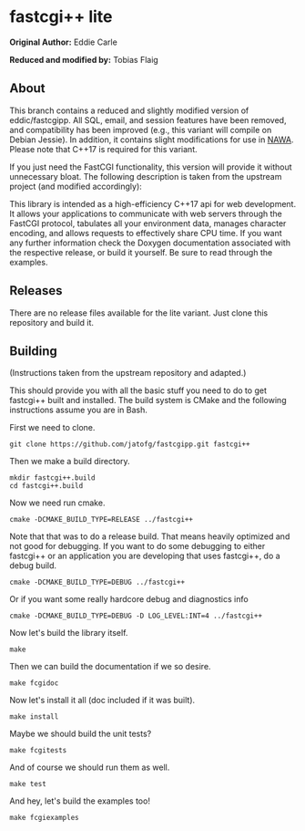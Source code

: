 # fastcgi++ lite #

**Original Author:** Eddie Carle

**Reduced and modified by:** Tobias Flaig

## About ##

This branch contains a reduced and slightly modified version of eddic/fastcgipp. 
All SQL, email, and session features have been removed, and compatibility has 
been improved (e.g., this variant will compile on Debian Jessie). In addition,
it contains slight modifications for use in [NAWA](https://github.com/jatofg/nawa).
Please note that C++17 is required for this variant.

If you just need the FastCGI functionality, this version will provide it 
without unnecessary bloat. The following description is taken from the 
upstream project (and modified accordingly):

This library is intended as a high-efficiency C++17 api for web development. It
allows your applications to communicate with web servers through the FastCGI
protocol, tabulates all your environment data, manages character encoding, and
allows requests to effectively share CPU time. If you want any further
information check the Doxygen documentation associated with the respective
release, or build it yourself. Be sure to read through the examples.

## Releases ##

There are no release files available for the lite variant. Just clone this 
repository and build it.

## Building ##

(Instructions taken from the upstream repository and adapted.)

This should provide you with all the basic stuff you need to do to get fastcgi++
built and installed. The build system is CMake and the following instructions
assume you are in Bash.

First we need to clone.

    git clone https://github.com/jatofg/fastcgipp.git fastcgi++

Then we make a build directory.

    mkdir fastcgi++.build
    cd fastcgi++.build

Now we need run cmake.

    cmake -DCMAKE_BUILD_TYPE=RELEASE ../fastcgi++

Note that that was to do a release build. That means heavily optimized and not
good for debugging. If you want to do some debugging to either fastcgi++ or an
application you are developing that uses fastcgi++, do a debug build.

    cmake -DCMAKE_BUILD_TYPE=DEBUG ../fastcgi++

Or if you want some really hardcore debug and diagnostics info

    cmake -DCMAKE_BUILD_TYPE=DEBUG -D LOG_LEVEL:INT=4 ../fastcgi++

Now let's build the library itself.

    make

Then we can build the documentation if we so desire.

    make fcgidoc

Now let's install it all (doc included if it was built).

    make install

Maybe we should build the unit tests?

    make fcgitests

And of course we should run them as well.

    make test

And hey, let's build the examples too!

    make fcgiexamples
